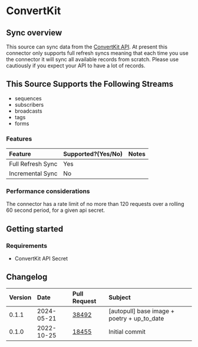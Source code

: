 # ConvertKit

## Sync overview

This source can sync data from the [ConvertKit API](https://developers.convertkit.com/#getting-started). At present this connector only supports full refresh syncs meaning that each time you use the connector it will sync all available records from scratch. Please use cautiously if you expect your API to have a lot of records.

## This Source Supports the Following Streams

- sequences
- subscribers
- broadcasts
- tags
- forms

### Features

| Feature           | Supported?\(Yes/No\) | Notes |
| :---------------- | :------------------- | :---- |
| Full Refresh Sync | Yes                  |       |
| Incremental Sync  | No                   |       |

### Performance considerations

The connector has a rate limit of no more than 120 requests over a rolling 60 second period, for a given api secret.

## Getting started

### Requirements

- ConvertKit API Secret

## Changelog

| Version | Date       | Pull Request                                             | Subject        |
| :------ | :--------- | :------------------------------------------------------- | :------------- |
| 0.1.1 | 2024-05-21 | [38492](https://github.com/airbytehq/airbyte/pull/38492) | [autopull] base image + poetry + up_to_date |
| 0.1.0 | 2022-10-25 | [18455](https://github.com/airbytehq/airbyte/pull/18455) | Initial commit |
